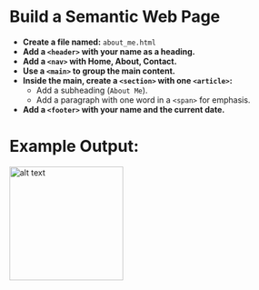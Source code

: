 # **Build a Semantic Web Page**

- **Create a file named:** `about_me.html`
- **Add a `<header>` with your name as a heading.**
- **Add a `<nav>` with Home, About, Contact.**
- **Use a `<main>` to group the main content.**
- **Inside the main, create a `<section>` with one `<article>`:**
  - Add a subheading (`About Me`).
  - Add a paragraph with one word in a `<span>` for emphasis.
- **Add a `<footer>` with your name and the current date.**

# Example Output: 
<img src="./Assests/semantic.png" alt="alt text" width="200"/>

